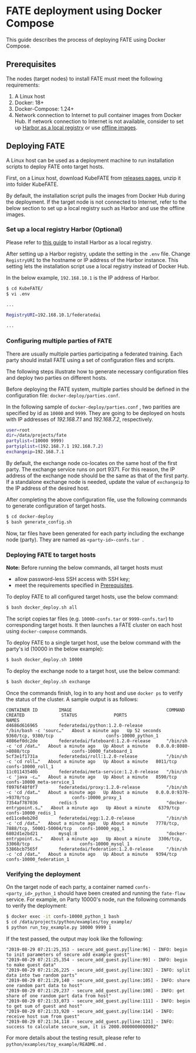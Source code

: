 # FATE deployment using Docker Compose

This guide describes the process of deploying FATE using Docker Compose.

## Prerequisites
The nodes (target nodes) to install FATE must meet the following requirements:

1. A Linux host
2. Docker: 18+
3. Docker-Compose: 1.24+
4. Network connection to Internet to pull container images from Docker Hub. If network connection to Internet is not available, consider to set up [Harbor as a local registry](../registry/README.md) or use [offline images](https://github.com/FederatedAI/FATE/tree/master/docker-build). 

## Deploying FATE
A Linux host can be used as a deployment machine to run installation scripts to deploy FATE onto target hosts.

First, on a Linux host, download KubeFATE from [releases pages](https://github.com/FederatedAI/KubeFATE/releases), unzip it into folder KubeFATE.

By default, the installation script pulls the images from Docker Hub during the deployment. If the target node is not connected to Internet, refer to the below section to set up a local registry such as Harbor and use the offline images.

### Set up a local registry Harbor (Optional)
Please refer to [this guide](../registry/README.md) to install Harbor as a local registry. 

After setting up a Harbor registry, update the setting in the `.env` file. Change `RegistryURI` to the hostname or IP address of the Harbor instance. This setting lets the installation script use a local registry instead of Docker Hub.

In the below example, `192.168.10.1` is the IP address of Harbor.

```bash
$ cd KubeFATE/
$ vi .env

...

RegistryURI=192.168.10.1/federatedai

...
```

### Configuring multiple parties of FATE
There are usually multiple parties participating a federated training. Each party should install FATE using a set of configuration files and scripts. 

The following steps illustrate how to generate necessary configuration files and deploy two parties on different hosts.

Before deploying the FATE system, multiple parties should be defined in the configuration file: `docker-deploy/parties.conf`. 

In the following sample of `docker-deploy/parties.conf` , two parities are specified by id as `10000` and `9999`. They are going to be deployed on hosts with IP addresses of *192.168.7.1* and *192.168.7.2*, respectively. 

```bash
user=root
dir=/data/projects/fate
partylist=(10000 9999)
partyiplist=(192.168.7.1 192.168.7.2)
exchangeip=192.168.7.1
```
By default, the exchange node co-locates on the same host of the first party. The exchange service runs on port 9371. For this reason, the IP address of the exchange node should be the same as that of the first party. If a standalone exchange node is needed, update the value of `exchangeip` to the IP address of the desired host.

After completing the above configuration file, use the following commands to generate configuration of target hosts.  
```bash
$ cd docker-deploy
$ bash generate_config.sh
```

Now, tar files have been generated for each party including the exchange node (party). They are named as ```<party-id>-confs.tar ```.

### Deploying FATE to target hosts

**Note:** Before running the below commands, all target hosts must

* allow password-less SSH access with SSH key;
* meet the requirements specified in [Prerequisites](#Prerequisites).

To deploy FATE to all configured target hosts, use the below command:
```bash
$ bash docker_deploy.sh all
```

The script copies tar files (e.g. `10000-confs.tar` or `9999-confs.tar`) to corresponding target hosts. It then launches a FATE cluster on each host using `docker-compose` commands.


To deploy FATE to a single target host, use the below command with the party's id (10000 in the below example):
```bash
$ bash docker_deploy.sh 10000
```
To deploy the exchange node to a target host, use the below command:
```bash
$ bash docker_deploy.sh exchange
```


Once the commands finish, log in to any host and use `docker ps` to verify the status of the cluster. A sample output is as follows:

```
CONTAINER ID        IMAGE                                    COMMAND                  CREATED              STATUS              PORTS                                 NAMES
d4686d616965        federatedai/python:1.2.0-release         "/bin/bash -c 'sourc…"   About a minute ago   Up 52 seconds       9360/tcp, 9380/tcp                    confs-10000_python_1
4086ef0dc2de        federatedai/fateboard:1.2.0-release      "/bin/sh -c 'cd /dat…"   About a minute ago   Up About a minute   0.0.0.0:8080->8080/tcp                confs-10000_fateboard_1
5cf3e1f1731a        federatedai/roll:1.2.0-release           "/bin/sh -c 'cd roll…"   About a minute ago   Up About a minute   8011/tcp                              confs-10000_roll_1
11c01143540b        federatedai/meta-service:1.2.0-release   "/bin/sh -c 'java -c…"   About a minute ago   Up About a minute   8590/tcp                              confs-10000_meta-service_1
f0976f48f0f7        federatedai/proxy:1.2.0-release          "/bin/sh -c 'cd /dat…"   About a minute ago   Up About a minute   0.0.0.0:9370->9370/tcp                confs-10000_proxy_1
7354af787036        redis:5                                  "docker-entrypoint.s…"   About a minute ago   Up About a minute   6379/tcp                              confs-10000_redis_1
ed11ce8eb20d        federatedai/egg:1.2.0-release            "/bin/sh -c 'cd /dat…"   About a minute ago   Up About a minute   7778/tcp, 7888/tcp, 50001-50004/tcp   confs-10000_egg_1
6802d1e2bd21        mysql:8                                  "docker-entrypoint.s…"   About a minute ago   Up About a minute   3306/tcp, 33060/tcp                   confs-10000_mysql_1
5386bcb7565f        federatedai/federation:1.2.0-release     "/bin/sh -c 'cd /dat…"   About a minute ago   Up About a minute   9394/tcp                              confs-10000_federation_1
```

### Verifying the deployment
On the target node of each party, a container named  `confs-<party_id>_python_1` should have been created and running the `fate-flow` service. For example, on Party 10000's node, run the following commands to verify the deployment:
```bash
$ docker exec -it confs-10000_python_1 bash
$ cd /data/projects/python/examples/toy_example/
$ python run_toy_example.py 10000 9999 1
```
If the test passed, the output may look like the following:
```
"2019-08-29 07:21:25,353 - secure_add_guest.py[line:96] - INFO: begin to init parameters of secure add example guest"
"2019-08-29 07:21:25,354 - secure_add_guest.py[line:99] - INFO: begin to make guest data"
"2019-08-29 07:21:26,225 - secure_add_guest.py[line:102] - INFO: split data into two random parts"
"2019-08-29 07:21:29,140 - secure_add_guest.py[line:105] - INFO: share one random part data to host"
"2019-08-29 07:21:29,237 - secure_add_guest.py[line:108] - INFO: get share of one random part data from host"
"2019-08-29 07:21:33,073 - secure_add_guest.py[line:111] - INFO: begin to get sum of guest and host"
"2019-08-29 07:21:33,920 - secure_add_guest.py[line:114] - INFO: receive host sum from guest"
"2019-08-29 07:21:34,118 - secure_add_guest.py[line:121] - INFO: success to calculate secure_sum, it is 2000.0000000000002"
```
For more details about the testing result, please refer to `python/examples/toy_example/README.md` .

